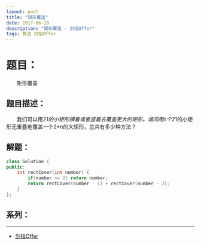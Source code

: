 ```yaml
---
layout: post
title: "矩形覆盖"
date: 2017-06-28
description: "矩形覆盖 - 剑指Offer"
tags: 算法 剑指Offer
---
```


# 题目：
　　矩形覆盖

## 题目描述：
　　我们可以用2*1的小矩形横着或者竖着去覆盖更大的矩形。请问用n个2*1的小矩形无重叠地覆盖一个2*n的大矩形，总共有多少种方法？

## 解题：
```c++
class Solution {
public:
    int rectCover(int number) {
        if(number <= 2) return number;
        return rectCover(number - 1) + rectCover(number - 2);
    }
};
```

## 系列：
---
* [剑指Offer](/2017/06/剑指Offer/)
